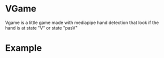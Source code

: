 # VGame

Vgame is a little game made with mediapipe hand detection that look if the hand is at state "V" or state "pasV"

# Example 
